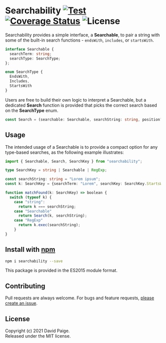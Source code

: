 # Searchability [![Test](https://github.com/pseudosma/searchability/actions/workflows/push.yml/badge.svg?branch=master)](https://github.com/pseudosma/searchability/actions/workflows/push.yml) [![Coverage Status](https://coveralls.io/repos/github/pseudosma/searchability/badge.svg?branch=master)](https://coveralls.io/github/pseudosma/searchability?branch=master) ![License](https://img.shields.io/npm/l/searchability)

Searchability provides a simple interface, a **Searchable**, to pair a string with some of the built-in search functions - `endsWith`, `includes`, or `startsWith`. 

```typescript
interface Searchable {
  searchTerm: string;
  searchType: SearchType;
};

enum SearchType {
  EndsWith,
  Includes,
  StartsWith
}
```

Users are free to build their own logic to interpret a Searchable, but a dedicated **Search** function is provided that picks the correct search based on the **SearchType** enum.

```typescript
const Search = (searchable: Searchable, searchString: string, position?: number): boolean
```

## Usage

The intended usage of a Searchable is to provide a compact option for any type-based searches, as the following example illustrates:

```typescript
import { Searchable, Search, SearchKey } from "searchability";

type SearchKey = string | Searchable | RegExp;

const searchString: string = "Lorem ipsum";
const k: SearchKey = {searchTerm: "Lorem", searchKey: SearchKey.StartsWith}
```

```typescript
function matchFound(k: SearchKey) => boolean {
  switch (typeof k) {
    case "string":
      return k === searchString;
    case "Searchable"
      return Search(k, searchString);
    case "RegExp"
      return k.exec(searchString);
    }
}
```

## Install with [npm](https://www.npmjs.com/)

```bash
npm i searchability --save
```
This package is provided in the ES2015 module format.

## Contributing

Pull requests are always welcome. For bugs and feature requests, [please create an issue](https://github.com/pseudosma/searchability/issues).

## License

Copyright (c) 2021 David Paige.  
Released under the MIT license.

